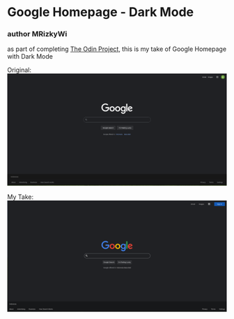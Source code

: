 # Google Homepage - Dark Mode
### author MRizkyWi

as part of completing [The Odin Project](https://www.theodinproject.com/dashboard), this is my take of Google Homepage with Dark Mode

Original:
![Google Original](images/google_homepage_light_color.png)

My Take:
![Google I Made](images/my_google_homepage_light_color.png)